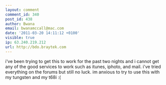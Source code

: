 ```yaml
---
layout: comment
comment_id: 340
post_id: 438
author: Bwana
email: bwanamccall@mac.com
date: '2011-03-20 14:11:12 +0100'
visible: true
ip: 63.240.219.212
url: http://bdo.braytek.com
---
```

i've been trying to get this to work for the past two nights and i cannot get any of the good services to work such as itunes, iphoto, and mail.  i've tried everything on the forums but still no luck.  im anxious to try to use this with my tungsten and my t68i :(
